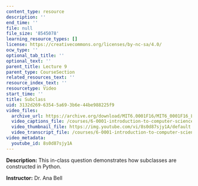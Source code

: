 ```yaml
---
content_type: resource
description: ''
end_time: ''
file: null
file_size: '8545078'
learning_resource_types: []
license: https://creativecommons.org/licenses/by-nc-sa/4.0/
ocw_type: ''
optional_tab_title: ''
optional_text: ''
parent_title: Lecture 9
parent_type: CourseSection
related_resources_text: ''
resource_index_text: ''
resourcetype: Video
start_time: ''
title: Subclass
uid: 3132d269-6354-5a69-3b6e-44be988225f9
video_files:
  archive_url: https://archive.org/download/MIT6.0001F16/MIT6_0001F16_Lecture_09_exercise_02_300k.mp4
  video_captions_file: /courses/6-0001-introduction-to-computer-science-and-programming-in-python-fall-2016/f29d48e916eb5260aaf26746767ec457_8s0d87sjy1A.vtt
  video_thumbnail_file: https://img.youtube.com/vi/8s0d87sjy1A/default.jpg
  video_transcript_file: /courses/6-0001-introduction-to-computer-science-and-programming-in-python-fall-2016/dc8365c3d4a2d7c921adaae8b7fb9f19_8s0d87sjy1A.pdf
video_metadata:
  youtube_id: 8s0d87sjy1A
---
```


**Description:** This in-class question demonstrates how subclasses are constructed in Python.

**Instructor:** Dr. Ana Bell

